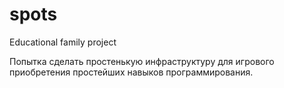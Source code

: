 # spots
Educational family project

Попытка сделать простенькую инфраструктуру для игрового приобретения простейших навыков программирования.
